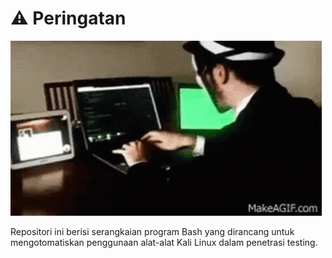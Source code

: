 # ⚠️ Peringatan 

![](https://github.com/bgropay/bash4hacking/blob/main/img/hackerman.gif)

Repositori ini berisi serangkaian program Bash yang dirancang untuk mengotomatiskan penggunaan alat-alat Kali Linux dalam penetrasi testing.
